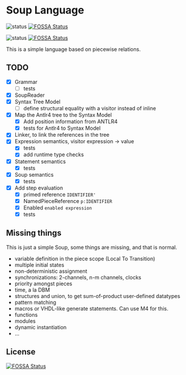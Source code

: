 # Soup Language

![status](https://github.com/plug-obp/soup-js/actions/workflows/node.js.yml/badge.svg) [![FOSSA Status](https://app.fossa.com/api/projects/git%2Bgithub.com%2Fplug-obp%2Fsoup-js.svg?type=shield)](https://app.fossa.com/projects/git%2Bgithub.com%2Fplug-obp%2Fsoup-js?ref=badge_shield)


![status](https://github.com/plug-obp/soup-js/actions/workflows/node.js.yml/badge.svg) [![FOSSA Status](https://app.fossa.com/api/projects/git%2Bgithub.com%2Fplug-obp%2Fsoup-js.svg?type=small)](https://app.fossa.com/projects/git%2Bgithub.com%2Fplug-obp%2Fsoup-js?ref=badge_small)

This is a simple language based on piecewise relations.

## TODO

- [x] Grammar
  - [ ] tests
- [x] SoupReader
- [x] Syntax Tree Model
  - [ ] define structural equality with a visitor instead of inline
- [x] Map the Antlr4 tree to the Syntax Model
  - [x] Add position information from ANTLR4
  - [x] tests for Antlr4 to Syntax Model
- [x] Linker, to link the references in the tree
- [x] Expression semantics, visitor expression -> value
  - [x] tests
  - [x] add runtime type checks
- [x] Statement semantics
  - [x] tests
- [x] Soup semantics
  - [x] tests
- [x] Add step evaluation
  - [x] primed reference `IDENTIFIER'`
  - [x] NamedPieceReference `p:IDENTIFIER`
  - [x] Enabled `enabled expression`
  - [x] tests

## Missing things

This is just a simple Soup, some things are missing, and that is normal.

- variable definition in the piece scope (Local To Transition)
- multiple initial states
- non-deterministic assignment
- synchronizations: 2-channels, n-m channels, clocks
- priority amongst pieces
- time, a la DBM
- structures and union, to get sum-of-product user-defined datatypes
- pattern matching
- macros or VHDL-like generate statements. Can use M4 for this.
- functions
- modules
- dynamic instantiation
- ...


## License
[![FOSSA Status](https://app.fossa.com/api/projects/git%2Bgithub.com%2Fplug-obp%2Fsoup-js.svg?type=large)](https://app.fossa.com/projects/git%2Bgithub.com%2Fplug-obp%2Fsoup-js?ref=badge_large)